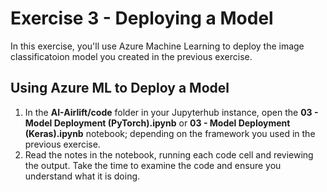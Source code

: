 # Exercise 3 - Deploying a Model

In this exercise, you'll use Azure Machine Learning to deploy the image classificatoion model you created in the previous exercise.

## Using Azure ML to Deploy a Model
1. In the **AI-Airlift/code** folder in your Jupyterhub instance, open the **03 - Model Deployment (PyTorch).ipynb** or **03 - Model Deployment (Keras).ipynb** notebook; depending on the framework you used in the previous exercise.
2. Read the notes in the notebook, running each code cell and reviewing the output. Take the time to examine the code and ensure you understand what it is doing.
